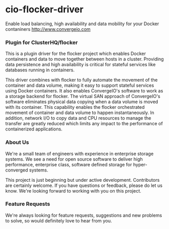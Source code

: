 # cio-flocker-driver
Enable load balancing, high availability and data mobility for your Docker contaniners http://www.convergeio.com


### Plugin for ClusterHQ/flocker
This is a plugin driver for the flocker project which enables Docker containers and data to move together between hosts in a cluster. Providing data persistence and high availability is critical for stateful services like databases running in containers. 

This driver combines with flocker to fully automate the movement of the container and data volume, making it easy to support stateful services using Docker containers. It also enables ConvergeIO's software to work as a storage backend for flocker. The virtual SAN approach of ConvergeIO's software eliminates physical data copying when a data volume is moved with its container. This capability enables the flocker orchestrated movement of container and data volume to happen  instantaneously. In addition, network I/O to copy data and CPU resources to manage the transfer are greatly reduced which limits any impact to the performance of containerized applications. 

### About Us
We're a small team of engineers with experience in enterprise storage systems. We see a need for open source software to deliver high performance, enterprise class, software defined storage for hyper-converged systems. 

This project is just beginning but under active development. Contributors are certainly welcome. If you have questions or feedback, please do let us know. We're looking forward to working with you on this project.

### Feature Requests
We're always looking for feature requests, suggestions and new problems to solve, so would definitely love to hear from you. 
